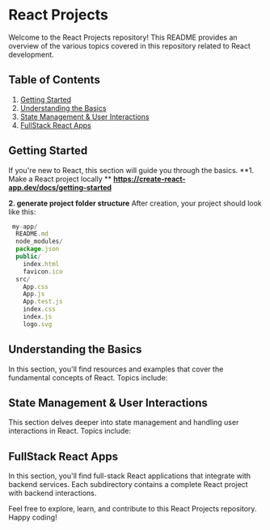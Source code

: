 # React Projects

Welcome to the React Projects repository! This README provides an overview of the various topics covered in this repository related to React development.

## Table of Contents

1. [Getting Started](#getting-started)
2. [Understanding the Basics](#understanding-the-basics)
3. [State Management & User Interactions](#state-management--user-interactions)
4. [FullStack React Apps](#fullstack-react-apps)

## Getting Started

If you're new to React, this section will guide you through the basics.
**1. Make a React project locally **
**https://create-react-app.dev/docs/getting-started**

**2. generate project folder structure**
After creation, your project should look like this:
```javascript
 my-app/
  README.md
  node_modules/
  package.json
  public/
    index.html
    favicon.ico
  src/
    App.css
    App.js
    App.test.js
    index.css
    index.js
    logo.svg
```

## Understanding the Basics

In this section, you'll find resources and examples that cover the fundamental concepts of React. Topics include:

## State Management & User Interactions

This section delves deeper into state management and handling user interactions in React. Topics include:


## FullStack React Apps

In this section, you'll find full-stack React applications that integrate with backend services.
Each subdirectory contains a complete React project with backend interactions.

Feel free to explore, learn, and contribute to this React Projects repository. Happy coding!
